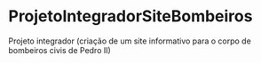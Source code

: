 # ProjetoIntegradorSiteBombeiros
Projeto integrador (criação de um site informativo para o corpo de bombeiros civis de Pedro II)
